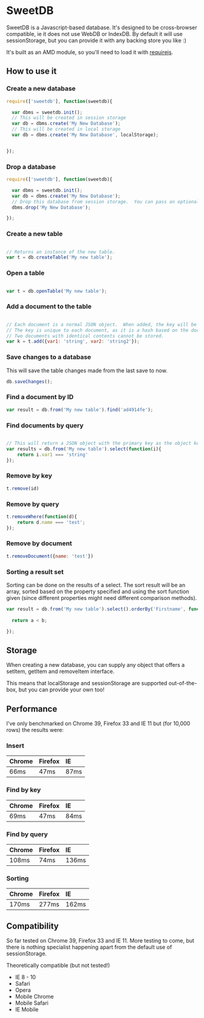 # SweetDB

SweetDB is a Javascript-based database.  It's designed to be cross-browser compatible, ie it does not use WebDB or IndexDB.  By default it will use sessionStorage, but you can provide it with any backing store you like :)

It's built as an AMD module, so you'll need to load it with [requirejs](http://requirejs.org).

## How to use it

### Create a new database

```javascript
require(['sweetdb'], function(sweetdb){

  var dbms = sweetdb.init();
  // This will be created in session storage
  var db = dbms.create('My New Database');
  // This will be created in local storage
  var db = dbms.create('My New Database', localStorage);


});
```

### Drop a database

```javascript
require(['sweetdb'], function(sweetdb){

  var dbms = sweetdb.init();
  var db = dbms.create('My New Database');
  // Drop this database from session storage.  You can pass an optional parameter if your DB is not in session storage.
  dbms.drop('My New Database');

});

```

### Create a new table

```javascript

// Returns an instance of the new table.
var t = db.createTable('My new table');

```

### Open a table

```javascript

var t = db.openTable('My new table');
```

### Add a document to the table

```javascript

// Each document is a normal JSON object.  When added, the key will be returned.
// The key is unique to each document, as it is a hash based on the document contents.
// Two documents with identical contents cannot be stored.
var k = t.add({var1: 'string', var2: 'string2'});

```

### Save changes to a database
This will save the table changes made from the last save to now.

```javascript
db.saveChanges();
```

### Find a document by ID

```javascript
var result = db.from('My new table').find('ad4914fe');
```

### Find documents by query

```javascript

// This will return a JSON object with the primary key as the object key.
var results = db.from('My new table').select(function(i){
	return i.var1 === 'string'
});
```

### Remove by key

```javascript
t.remove(id)
```

### Remove by query

```javascript
t.removeWhere(function(d){
    return d.name === 'test';
});
```

### Remove by document

```javascript
t.removeDocument({name: 'test'})
```

### Sorting a result set

Sorting can be done on the results of a select.  The sort result will be an array, sorted based on the property specified and using the sort function given (since different properties might need different comparison methods).

```javascript
var result = db.from('My new table').select().orderBy('Firstname', function(a, b){
  
  return a < b;

});
```

## Storage

When creating a new database, you can supply any object that offers a setItem, getItem and removeItem interface.

This means that localStorage and sessionStorage are supported out-of-the-box, but you can provide your own too!

## Performance

I've only benchmarked on Chrome 39, Firefox 33 and IE 11 but (for 10,000 rows) the results were:

### Insert

Chrome   | Firefox  |  IE
---------|:---------|:-----
66ms    | 47ms    | 87ms

### Find by key

Chrome   | Firefox  |  IE
---------|:---------|:-----
69ms    | 47ms    | 84ms

### Find by query

Chrome   | Firefox  |  IE
---------|:---------|:-----
108ms    | 74ms    | 136ms

### Sorting

Chrome   | Firefox  | IE
---------|:---------|:---
170ms    | 277ms    | 162ms


## Compatibility

So far tested on Chrome 39, Firefox 33 and IE 11.  More testing to come, but there is nothing specialist happening apart from the default use of sessionStorage.

Theoretically compatible (but not tested!)

* IE 8 - 10
* Safari
* Opera
* Mobile Chrome
* Mobile Safari
* IE Mobile